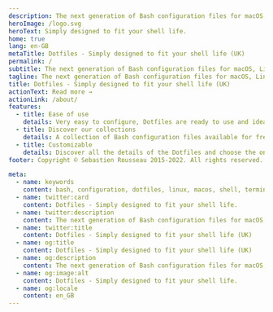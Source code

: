 ```yaml
---
description: The next generation of Bash configuration files for macOS, Linux and Windows. A collection of scripts, aliases, functions you can use to customize your shell.
heroImage: /logo.svg
heroText: Simply designed to fit your shell life.
home: true
lang: en-GB
metaTitle: Dotfiles - Simply designed to fit your shell life (UK)
permalink: /
subtitle: The next generation of Bash configuration files for macOS, Linux and Windows. Dotfiles gives you new ways to do more than ever with your shell.
tagline: The next generation of Bash configuration files for macOS, Linux and Windows. Dotfiles gives you new ways to do more than ever with your shell.
title: Dotfiles - Simply designed to fit your shell life (UK)
actionText: Read more →
actionLink: /about/
features:
  - title: Ease of use
    details: Very easy to configure, Dotfiles are ready to use and ideal for customizing your shell and applications
  - title: Discover our collections
    details: A collection of Bash configuration files available for free
  - title: Customizable
    details: Discover all the details of the Dotfiles and choose the ones you prefer according to your desires
footer: Copyright © Sebastien Rousseau 2015-2022. All rights reserved.

meta:
  - name: keywords
    content: bash, configuration, dotfiles, linux, macos, shell, terminal, windows
  - name: twitter:card
    content: Dotfiles - Simply designed to fit your shell life.
  - name: twitter:description
    content: The next generation of Bash configuration files for macOS, Linux and Windows. Dotfiles gives you new ways to do more than ever with your shell.
  - name: twitter:title
    content: Dotfiles - Simply designed to fit your shell life (UK)
  - name: og:title
    content: Dotfiles - Simply designed to fit your shell life (UK)
  - name: og:description
    content: The next generation of Bash configuration files for macOS, Linux and Windows. Dotfiles gives you new ways to do more than ever with your shell.
  - name: og:image:alt
    content: Dotfiles - Simply designed to fit your shell life.
  - name: og:locale
    content: en_GB
---
```


